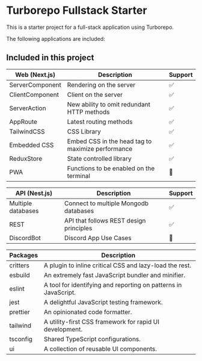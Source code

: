 # Turborepo Fullstack Starter

This is a starter project for a full-stack application using Turborepo.

The following applications are included:

## Included in this project

| Web (Next.js)   | Description                                       | Support |
| --------------- | ------------------------------------------------- | ------- |
| ServerComponent | Rendering on the server                           | ✅      |
| ClientComponent | Client on the server                              | ✅      |
| ServerAction    | New ability to omit redundant HTTP methods        | ✅      |
| AppRoute        | Latest routing methods                            | ✅      |
| TailwindCSS     | CSS Library                                       | ✅      |
| Embedded CSS    | Embed CSS in the head tag to maximize performance | ✅      |
| ReduxStore      | State controlled library                          | ✅      |
| PWA             | Functions to be enabled on the terminal           | 🚫      |

| API (Nest.js)      | Description                             | Support |
| ------------------ | --------------------------------------- | ------- |
| Multiple databases | Connect to multiple Mongodb databases   | ✅      |
| REST               | API that follows REST design principles | ✅      |
| DiscordBot         | Discord App Use Cases                   | 🚫      |

| Packages | Description                                                     |
| -------- | --------------------------------------------------------------- |
| critters | A plugin to inline critical CSS and lazy-load the rest.         |
| esbuild  | An extremely fast JavaScript bundler and minifier.              |
| eslint   | A tool for identifying and reporting on patterns in JavaScript. |
| jest     | A delightful JavaScript testing framework.                      |
| prettier | An opinionated code formatter.                                  |
| tailwind | A utility-first CSS framework for rapid UI development.         |
| tsconfig | Shared TypeScript configurations.                               |
| ui       | A collection of reusable UI components.                         |
